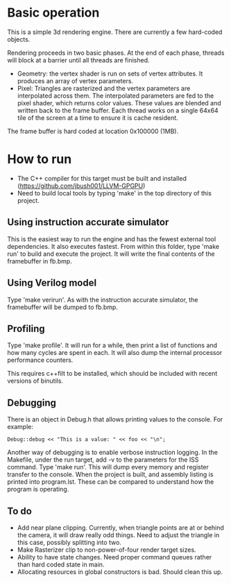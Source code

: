 # Basic operation

This is a simple 3d rendering engine.  There are currently a few hard-coded objects.

Rendering proceeds in two basic phases.  At the end of each phase, threads will
block at a barrier until all threads are finished.
- Geometry: the vertex shader is run on sets of vertex attributes.  It produces an array 
of vertex parameters.
- Pixel: Triangles are rasterized and the vertex parameters are interpolated across
them.  The interpolated parameters are fed to the pixel shader, which returns color
values.  These values are blended and written back to the frame buffer.  Each thread
works on a single 64x64 tile of the screen at a time to ensure it is cache resident.

The frame buffer is hard coded at location 0x100000 (1MB).

# How to run

- The C++ compiler for this target must be built and installed (https://github.com/jbush001/LLVM-GPGPU)
- Need to build local tools by typing 'make' in the top directory of this project.

## Using instruction accurate simulator

This is the easiest way to run the engine and has the fewest external tool dependencies. It also executes fastest. From within this folder, type 'make run' to build and execute the project.  It will write the final contents of the framebuffer in fb.bmp.

## Using Verilog model

Type 'make verirun'.  As with the instruction accurate simulator, the framebuffer will be
dumped to fb.bmp.

## Profiling

Type 'make profile'.  It will run for a while, then print a list of functions and how many cycles are spent in each. It will also dump the internal processor performance counters.

This requires c++filt to be installed, which should be included with recent versions
of binutils.

## Debugging

There is an object in Debug.h that allows printing values to the console. For example:

    Debug::debug << "This is a value: " << foo << "\n";

Another way of debugging is to enable verbose instruction logging.  In the Makefile, 
under the run target, add -v to the parameters for the ISS command. Type 'make run'. 
This will dump every memory and register transfer to the console.  When the project 
is built, and assembly listing is printed into program.lst.  These can be compared 
to understand how the program is operating.

## To do
- Add near plane clipping.  Currently, when triangle points are at or behind the camera,
it will draw really odd things.  Need to adjust the triangle in this case, possibly 
splitting into two.
- Make Rasterizer clip to non-power-of-four render target sizes.
- Ability to have state changes.  Need proper command queues rather than hard coded
state in main.
- Allocating resources in global constructors is bad.  Should clean this up.

